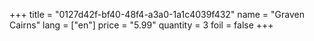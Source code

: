 +++
title = "0127d42f-bf40-48f4-a3a0-1a1c4039f432"
name = "Graven Cairns"
lang = ["en"]
price = "5.99"
quantity = 3
foil = false
+++

